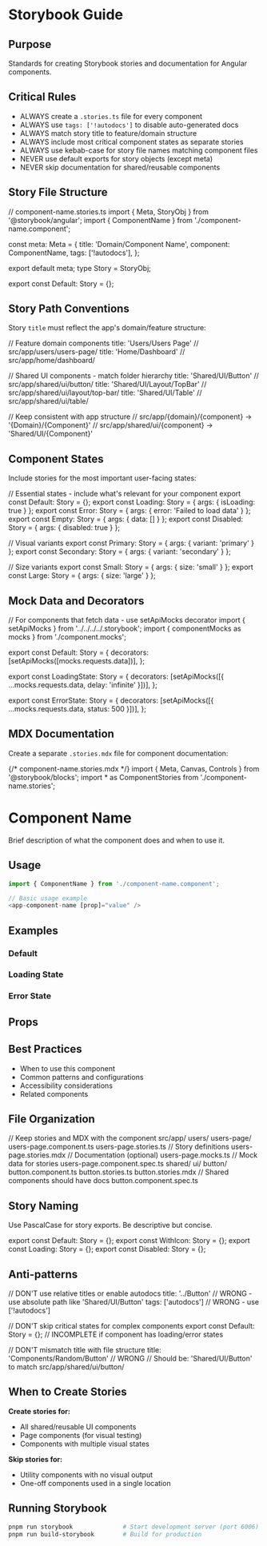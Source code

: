 # Storybook Guide

## Purpose
Standards for creating Storybook stories and documentation for Angular components.

## Critical Rules

- ALWAYS create a `.stories.ts` file for every component
- ALWAYS use `tags: ['!autodocs']` to disable auto-generated docs
- ALWAYS match story title to feature/domain structure
- ALWAYS include most critical component states as separate stories
- ALWAYS use kebab-case for story file names matching component files
- NEVER use default exports for story objects (except meta)
- NEVER skip documentation for shared/reusable components

## Story File Structure

<pattern context="basic-story">
// component-name.stories.ts
import { Meta, StoryObj } from '@storybook/angular';
import { ComponentName } from './component-name.component';

const meta: Meta<ComponentName> = {
  title: 'Domain/Component Name',
  component: ComponentName,
  tags: ['!autodocs'],
};

export default meta;
type Story = StoryObj<ComponentName>;

export const Default: Story = {};
</pattern>

## Story Path Conventions

Story `title` must reflect the app's domain/feature structure:

<example>
// Feature domain components
title: 'Users/Users Page'        // src/app/users/users-page/
title: 'Home/Dashboard'          // src/app/home/dashboard/

// Shared UI components - match folder hierarchy
title: 'Shared/UI/Button'        // src/app/shared/ui/button/
title: 'Shared/UI/Layout/TopBar' // src/app/shared/ui/layout/top-bar/
title: 'Shared/UI/Table'         // src/app/shared/ui/table/

// Keep consistent with app structure
// src/app/{domain}/{component} → '{Domain}/{Component}'
// src/app/shared/ui/{component} → 'Shared/UI/{Component}'
</example>

## Component States

Include stories for the most important user-facing states:

<pattern context="common-states">
// Essential states - include what's relevant for your component
export const Default: Story = {};
export const Loading: Story = { args: { isLoading: true } };
export const Error: Story = { args: { error: 'Failed to load data' } };
export const Empty: Story = { args: { data: [] } };
export const Disabled: Story = { args: { disabled: true } };

// Visual variants
export const Primary: Story = { args: { variant: 'primary' } };
export const Secondary: Story = { args: { variant: 'secondary' } };

// Size variants
export const Small: Story = { args: { size: 'small' } };
export const Large: Story = { args: { size: 'large' } };
</pattern>

## Mock Data and Decorators

<pattern context="api-mocks">
// For components that fetch data - use setApiMocks decorator
import { setApiMocks } from '../../../../.storybook';
import { componentMocks as mocks } from './component.mocks';

export const Default: Story = {
  decorators: [setApiMocks([mocks.requests.data])],
};

export const LoadingState: Story = {
  decorators: [setApiMocks([{ ...mocks.requests.data, delay: 'infinite' }])],
};

export const ErrorState: Story = {
  decorators: [setApiMocks([{ ...mocks.requests.data, status: 500 }])],
};
</pattern>

## MDX Documentation

Create a separate `.stories.mdx` file for component documentation:

<pattern context="mdx-structure">
{/* component-name.stories.mdx */}
import { Meta, Canvas, Controls } from '@storybook/blocks';
import * as ComponentStories from './component-name.stories';

<Meta of={ComponentStories} />

# Component Name

Brief description of what the component does and when to use it.

## Usage

```typescript
import { ComponentName } from './component-name.component';

// Basic usage example
<app-component-name [prop]="value" />
```

## Examples

### Default
<Canvas of={ComponentStories.Default} />

### Loading State
<Canvas of={ComponentStories.Loading} />

### Error State
<Canvas of={ComponentStories.Error} />

## Props

<Controls of={ComponentStories.Default} />

## Best Practices

- When to use this component
- Common patterns and configurations
- Accessibility considerations
- Related components
</pattern>

## File Organization

<example>
// Keep stories and MDX with the component
src/app/
  users/
    users-page/
      users-page.component.ts
      users-page.stories.ts      // Story definitions
      users-page.stories.mdx     // Documentation (optional)
      users-page.mocks.ts        // Mock data for stories
      users-page.component.spec.ts
  shared/
    ui/
      button/
        button.component.ts
        button.stories.ts
        button.stories.mdx         // Shared components should have docs
        button.component.spec.ts
</example>

## Story Naming

Use PascalCase for story exports. Be descriptive but concise.

<example>
export const Default: Story = {};
export const WithIcon: Story = {};
export const Loading: Story = {};
export const Disabled: Story = {};
</example>

## Anti-patterns

<avoid>
// DON'T use relative titles or enable autodocs
title: '../Button'           // WRONG - use absolute path like 'Shared/UI/Button'
tags: ['autodocs']           // WRONG - use ['!autodocs']

// DON'T skip critical states for complex components
export const Default: Story = {};  // INCOMPLETE if component has loading/error states

// DON'T mismatch title with file structure
title: 'Components/Random/Button'  // WRONG
// Should be: 'Shared/UI/Button' to match src/app/shared/ui/button/
</avoid>

## When to Create Stories

**Create stories for:**
- All shared/reusable UI components
- Page components (for visual testing)
- Components with multiple visual states

**Skip stories for:**
- Utility components with no visual output
- One-off components used in a single location

## Running Storybook

```bash
pnpm run storybook              # Start development server (port 6006)
pnpm run build-storybook        # Build for production
```
